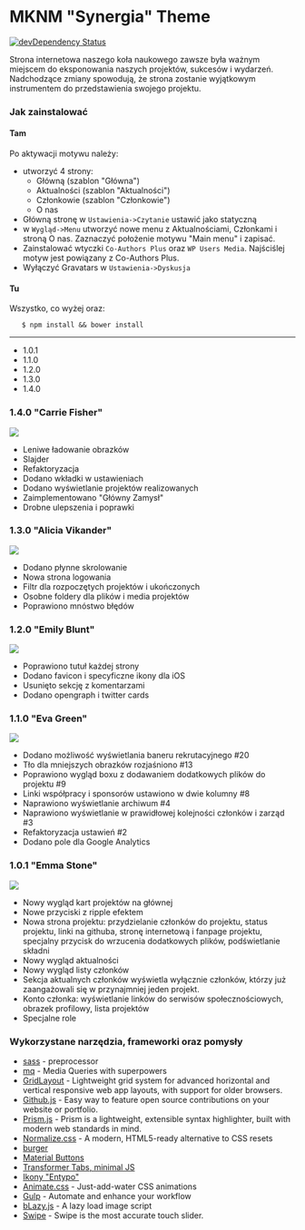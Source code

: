 MKNM "Synergia" Theme
=====================
[![devDependency Status](https://david-dm.org/synergia/mknm-synergia-theme/dev-status.svg)](https://david-dm.org/synergia/mknm-synergia-theme#info=devDependencies)

Strona internetowa naszego koła naukowego zawsze była ważnym miejscem do eksponowania naszych projektów, sukcesów i wydarzeń. Nadchodzące zmiany spowodują, że strona zostanie wyjątkowym instrumentem do przedstawienia swojego projektu.


### Jak zainstalować

#### Tam
Po aktywacji motywu należy:

 - utworzyć 4 strony:
	+ Główną (szablon "Główna")
	+ Aktualności (szablon "Aktualności")
	+ Członkowie (szablon "Członkowie")
	+ O nas
 - Główną stronę w `Ustawienia->Czytanie` ustawić jako statyczną
 - w `Wygląd->Menu` utworzyć nowe menu z Aktualnościami, Członkami i stroną O nas. Zaznaczyć położenie motywu "Main menu" i zapisać.
 - Zainstalować wtyczki `Co-Authors Plus` oraz `WP Users Media`. Najściślej motyw jest powiązany z Co-Authors Plus.
 - Wyłączyć Gravatars w `Ustawienia->Dyskusja`

#### Tu
Wszystko, co wyżej oraz:

       $ npm install && bower install


----------


*   1.0.1
*   1.1.0
*   1.2.0
*   1.3.0
*   1.4.0

### 1.4.0 "Carrie Fisher"

![](http://cs628419.vk.me/v628419187/48151/3R20Q-CTUPI.jpg)

* Leniwe ładowanie obrazków
* Slajder
* Refaktoryzacja
* Dodano wkładki w ustawieniach
* Dodano wyświetlanie projektów realizowanych
* Zaimplementowano "Główny Zamysł"
* Drobne ulepszenia i poprawki

### 1.3.0 "Alicia Vikander"

![](http://cs627324.vk.me/v627324187/22aa6/i2a2C9psvMI.jpg)

* Dodano płynne skrolowanie
* Nowa strona logowania
* Filtr dla rozpoczętych projektów i ukończonych
* Osobne foldery dla plików i media projektów
* Poprawiono mnóstwo błędów

### 1.2.0 "Emily Blunt"

![](http://cs627828.vk.me/v627828187/26705/3vdCCbSW5t8.jpg)

* Poprawiono tutuł każdej strony
* Dodano favicon i specyficzne ikony dla iOS
* Usunięto sekcję z komentarzami
* Dodano opengraph i twitter cards

### 1.1.0 "Eva Green"

![](http://cs629530.vk.me/v629530187/14ec7/HCZCLdK_B3c.jpg)

* Dodano możliwość wyświetlania baneru rekrutacyjnego #20
* Tło dla mniejszych obrazków rozjaśniono #13
* Poprawiono wygląd boxu z dodawaniem dodatkowych plików do projektu #9
* Linki współpracy i sponsorów ustawiono w dwie kolumny #8
* Naprawiono wyświetlanie archiwum #4
* Naprawiono wyświetlanie w prawidłowej kolejności członków i zarząd #3
* Refaktoryzacja ustawień #2
* Dodano pole dla Google Analytics

### 1.0.1 "Emma Stone"

![](http://cs629530.vk.me/v629530187/14eba/-vi4bzQQlUI.jpg)

*   Nowy wygląd kart projektów na głównej
*   Nowe przyciski z ripple efektem
*   Nowa strona projektu: przydzielanie członków do projektu, status projektu, linki na githuba, stronę internetową i fanpage projektu, specjalny przycisk do wrzucenia dodatkowych plików, podświetlanie składni
* Nowy wygląd aktualności
*   Nowy wygląd listy członków
*   Sekcja aktualnych członków wyświetla wyłącznie członków, którzy już zaangażowali się w przynajmniej jeden projekt.
*   Konto członka: wyświetlanie linków do serwisów społecznościowych, obrazek profilowy, lista projektów
*   Specjalne role

### Wykorzystane narzędzia, frameworki oraz pomysły

*   [sass](http://sass-lang.com/) - preprocessor
*   [mq](https://github.com/sass-mq/sass-mq) - Media Queries with superpowers
*   [GridLayout](https://ghinda.net/gridlayout/) - Lightweight grid system for advanced horizontal and vertical responsive web app layouts, with support for older browsers.
*   [Github.js](http://akshaykumar6.github.io/github-js/) - Easy way to feature open source contributions on your website or portfolio.
*   [Prism.js](http://prismjs.com/index.html) - Prism is a lightweight, extensible syntax highlighter, built with modern web standards in mind.
*   [Normalize.css](http://Normalize.css) - A modern, HTML5-ready alternative to CSS resets
*   [burger](http://codepen.io/bennettfeely/pen/twbyA)
*   [Material Buttons ](http://codepen.io/jreece/pen/myeJBN)
*   [Transformer Tabs, minimal JS ](http://codepen.io/Merri/pen/FAtDq)
*   [Ikony "Entypo"](http://www.entypo.com/)
*   [Animate.css](http://daneden.github.io/animate.css/) -  Just-add-water CSS animations
*   [Gulp](http://gulpjs.com/) - Automate and enhance your workflow
*   [bLazy.js](http://dinbror.dk/blog/blazy/) - A lazy load image script
*   [Swipe](https://github.com/thebird/Swipe) -  Swipe is the most accurate touch slider.
